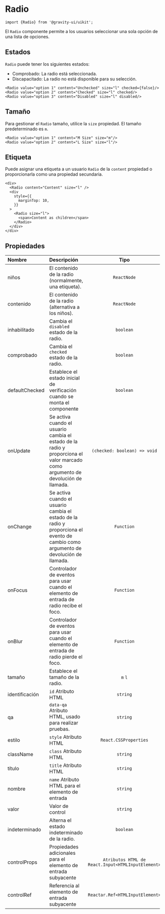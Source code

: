 <!--GITHUB_BLOCK-->

# Radio

<!--/GITHUB_BLOCK-->

```tsx
import {Radio} from '@gravity-ui/uikit';
```

El `Radio` componente permite a los usuarios seleccionar una sola opción de una lista de opciones.

## Estados

`Radio` puede tener los siguientes estados:

- Comprobado: La radio está seleccionada.
- Discapacitado: La radio no está disponible para su selección.

<!--LANDING_BLOCK

<ExampleBlock
    code={`
<Radio value="option 1" content="Unchecked" size="l" checked={false}/>
<Radio value="option 2" content="Checked" size="l" checked/>
<Radio value="option 3" content="Disabled" size="l" disabled/>
`}
>
    <UIKit.Radio value="option 1" content="Unchecked" size="l" checked={false}/>
    <UIKit.Radio value="option 2" content="Checked" size="l" checked/>
    <UIKit.Radio value="option 3" content="Disabled" size="l" disabled/>
</ExampleBlock>

LANDING_BLOCK-->

<!--GITHUB_BLOCK-->

```tsx
<Radio value="option 1" content="Unchecked" size="l" checked={false}/>
<Radio value="option 2" content="Checked" size="l" checked/>
<Radio value="option 3" content="Disabled" size="l" disabled/>
```

<!--/GITHUB_BLOCK-->

## Tamaño

Para gestionar el `Radio` tamaño, utilice la `size` propiedad. El tamaño predeterminado es `m`.

<!--LANDING_BLOCK

<ExampleBlock
    code={`
<Radio value="option 1" content="M Size" size="m"/>
<Radio value="option 2" content="L Size" size="l"/>
`}
>
    <UIKit.Radio value="option 1" content="M Size" size="m"/>
    <UIKit.Radio value="option 2" content="L Size" size="l"/>
</ExampleBlock>

LANDING_BLOCK-->

<!--GITHUB_BLOCK-->

```tsx
<Radio value="option 1" content="M Size" size="m"/>
<Radio value="option 2" content="L Size" size="l"/>
```

<!--/GITHUB_BLOCK-->

## Etiqueta

Puede asignar una etiqueta a un usuario `Radio` de la `content` propiedad o proporcionarla como una propiedad secundaria.

<!--LANDING_BLOCK

<ExampleBlock
    code={`
<div>
  <Radio content="Content" size="l" />
  <div
    style={{
      marginTop: 10,
    }}
  >
    <Radio size="l">
      <span>Content as children</span>
    </Radio>
  </div>
</div>
`}
>
<div>
  <UIKit.Radio content="Content" size="l" />
  <div
    style={{
      marginTop: 10,
    }}
  >
    <UIKit.Radio size="l">
      <span>Content as children</span>
    </UIKit.Radio>
  </div>
</div>
</ExampleBlock>

LANDING_BLOCK-->

<!--GITHUB_BLOCK-->

```tsx
<div>
  <Radio content="Content" size="l" />
  <div
    style={{
      marginTop: 10,
    }}
  >
    <Radio size="l">
      <span>Content as children</span>
    </Radio>
  </div>
</div>
```

<!--/GITHUB_BLOCK-->

## Propiedades

| Nombre         | Descripción                                                                                                                         |                       Tipo                        | Predeterminado |
| :------------- | :---------------------------------------------------------------------------------------------------------------------------------- | :-----------------------------------------------: | :------------: |
| niños          | El contenido de la radio (normalmente, una etiqueta).                                                                               |                    `ReactNode`                    |                |
| contenido      | El contenido de la radio (alternativa a los niños).                                                                                 |                    `ReactNode`                    |                |
| inhabilitado   | Cambia el `disabled` estado de la radio.                                                                                            |                     `boolean`                     |    `false`     |
| comprobado     | Cambia el `checked` estado de la radio.                                                                                             |                     `boolean`                     |    `false`     |
| defaultChecked | Establece el estado inicial de verificación cuando se monta el componente                                                           |                     `boolean`                     |    `false`     |
| onUpdate       | Se activa cuando el usuario cambia el estado de la radio y proporciona el valor marcado como argumento de devolución de llamada.    |           `(checked: boolean) => void`            |                |
| onChange       | Se activa cuando el usuario cambia el estado de la radio y proporciona el evento de cambio como argumento de devolución de llamada. |                    `Function`                     |                |
| onFocus        | Controlador de eventos para usar cuando el elemento de entrada de radio recibe el foco.                                             |                    `Function`                     |                |
| onBlur         | Controlador de eventos para usar cuando el elemento de entrada de radio pierde el foco.                                             |                    `Function`                     |                |
| tamaño         | Establece el tamaño de la radio.                                                                                                    |                      `m` `l`                      |      `m`       |
| identificación | `id` Atributo HTML                                                                                                                  |                     `string`                      |                |
| qa             | `data-qa` Atributo HTML, usado para realizar pruebas.                                                                               |                     `string`                      |                |
| estilo         | `style` Atributo HTML                                                                                                               |               `React.CSSProperties`               |                |
| className      | `class` Atributo HTML                                                                                                               |                     `string`                      |                |
| título         | `title` Atributo HTML                                                                                                               |                     `string`                      |                |
| nombre         | `name` Atributo HTML para el elemento de entrada                                                                                    |                     `string`                      |                |
| valor          | Valor de control                                                                                                                    |                     `string`                      |                |
| indeterminado  | Alterna el estado indeterminado de la radio.                                                                                        |                     `boolean`                     |    `false`     |
| controlProps   | Propiedades adicionales para el elemento de entrada subyacente                                                                      | `Atributos HTML de React.Input<HTMLInputElement>` |                |
| controlRef     | Referencia al elemento de entrada subyacente                                                                                        |          `Reactar.Ref<HTMLInputElement>`          |                |
